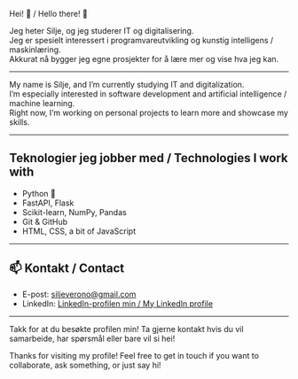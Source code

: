  Hei! 👋 / Hello there! 👋

Jeg heter Silje, og jeg studerer IT og digitalisering.  
Jeg er spesielt interessert i programvareutvikling og kunstig intelligens / maskinlæring.  
Akkurat nå bygger jeg egne prosjekter for å lære mer og vise hva jeg kan.

---

My name is Silje, and I’m currently studying IT and digitalization.  
I’m especially interested in software development and artificial intelligence / machine learning.  
Right now, I’m working on personal projects to learn more and showcase my skills.

---

##  Teknologier jeg jobber med / Technologies I work with

- Python 🐍
- FastAPI, Flask
- Scikit-learn, NumPy, Pandas
- Git & GitHub
- HTML, CSS, a bit of JavaScript

---

## 📫 Kontakt / Contact

- E-post: siljeverono@gmail.com
- LinkedIn: [LinkedIn-profilen min / My LinkedIn profile](https://www.linkedin.com/in/silje-veronica-f%C3%B8lsvik-b45782298)
---

Takk for at du besøkte profilen min!
Ta gjerne kontakt hvis du vil samarbeide, har spørsmål eller bare vil si hei!

Thanks for visiting my profile!
Feel free to get in touch if you want to collaborate, ask something, or just say hi!
